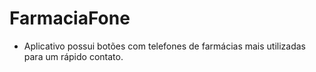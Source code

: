 # FarmaciaFone

* Aplicativo possui botões com telefones de farmácias mais utilizadas para um rápido contato.